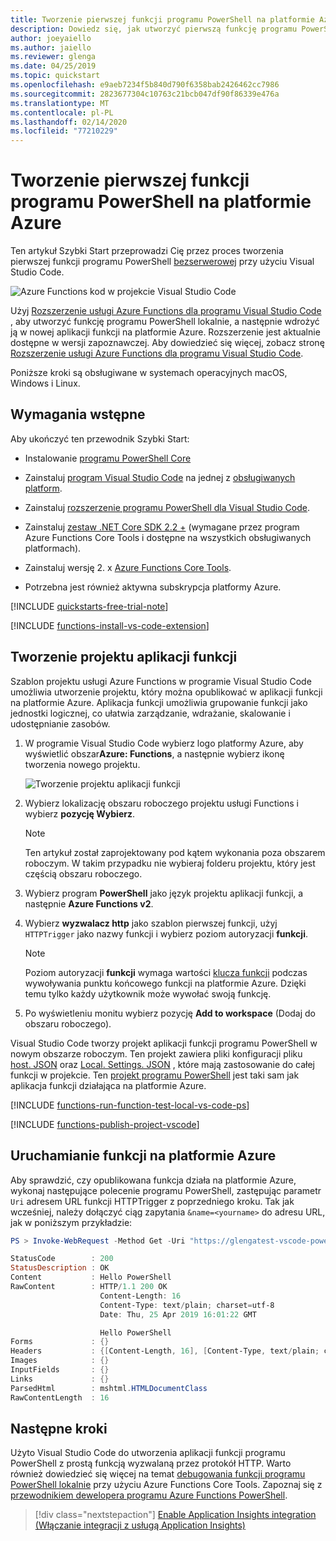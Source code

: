 ```yaml
---
title: Tworzenie pierwszej funkcji programu PowerShell na platformie Azure
description: Dowiedz się, jak utworzyć pierwszą funkcję programu PowerShell na platformie Azure przy użyciu Visual Studio Code.
author: joeyaiello
ms.author: jaiello
ms.reviewer: glenga
ms.date: 04/25/2019
ms.topic: quickstart
ms.openlocfilehash: e9aeb7234f5b840d790f6358bab2426462cc7986
ms.sourcegitcommit: 2823677304c10763c21bcb047df90f86339e476a
ms.translationtype: MT
ms.contentlocale: pl-PL
ms.lasthandoff: 02/14/2020
ms.locfileid: "77210229"
---
```

# <a name="create-your-first-powershell-function-in-azure"></a>Tworzenie pierwszej funkcji programu PowerShell na platformie Azure

Ten artykuł Szybki Start przeprowadzi Cię przez proces tworzenia pierwszej funkcji programu PowerShell [bezserwerowej](https://azure.com/serverless) przy użyciu Visual Studio Code.

![Azure Functions kod w projekcie Visual Studio Code](./media/functions-create-first-function-powershell/powershell-project-first-function.png)

Użyj [Rozszerzenie usługi Azure Functions dla programu Visual Studio Code] , aby utworzyć funkcję programu PowerShell lokalnie, a następnie wdrożyć ją w nowej aplikacji funkcji na platformie Azure. Rozszerzenie jest aktualnie dostępne w wersji zapoznawczej. Aby dowiedzieć się więcej, zobacz stronę [Rozszerzenie usługi Azure Functions dla programu Visual Studio Code].

Poniższe kroki są obsługiwane w systemach operacyjnych macOS, Windows i Linux.

## <a name="prerequisites"></a>Wymagania wstępne

Aby ukończyć ten przewodnik Szybki Start:

* Instalowanie [programu PowerShell Core](/powershell/scripting/install/installing-powershell-core-on-windows)

* Zainstaluj [program Visual Studio Code](https://code.visualstudio.com/) na jednej z [obsługiwanych platform](https://code.visualstudio.com/docs/supporting/requirements#_platforms). 

* Zainstaluj [rozszerzenie programu PowerShell dla Visual Studio Code](https://marketplace.visualstudio.com/items?itemName=ms-vscode.PowerShell).

* Zainstaluj [zestaw .NET Core SDK 2.2 +](https://www.microsoft.com/net/download) (wymagane przez program Azure Functions Core Tools i dostępne na wszystkich obsługiwanych platformach).

* Zainstaluj wersję 2. x [Azure Functions Core Tools](functions-run-local.md#v2).

* Potrzebna jest również aktywna subskrypcja platformy Azure.

[!INCLUDE [quickstarts-free-trial-note](../../includes/quickstarts-free-trial-note.md)]

[!INCLUDE [functions-install-vs-code-extension](../../includes/functions-install-vs-code-extension.md)] 

## <a name="create-a-function-app-project"></a>Tworzenie projektu aplikacji funkcji

Szablon projektu usługi Azure Functions w programie Visual Studio Code umożliwia utworzenie projektu, który można opublikować w aplikacji funkcji na platformie Azure. Aplikacja funkcji umożliwia grupowanie funkcji jako jednostki logicznej, co ułatwia zarządzanie, wdrażanie, skalowanie i udostępnianie zasobów.

1. W programie Visual Studio Code wybierz logo platformy Azure, aby wyświetlić obszar**Azure: Functions**, a następnie wybierz ikonę tworzenia nowego projektu.

    ![Tworzenie projektu aplikacji funkcji](./media/functions-create-first-function-powershell/create-function-app-project.png)

1. Wybierz lokalizację obszaru roboczego projektu usługi Functions i wybierz **pozycję Wybierz**.

    > [!NOTE]
    > Ten artykuł został zaprojektowany pod kątem wykonania poza obszarem roboczym. W takim przypadku nie wybieraj folderu projektu, który jest częścią obszaru roboczego.

1. Wybierz program **PowerShell** jako język projektu aplikacji funkcji, a następnie **Azure Functions v2**.

1. Wybierz **wyzwalacz http** jako szablon pierwszej funkcji, użyj `HTTPTrigger` jako nazwy funkcji i wybierz poziom autoryzacji **funkcji**.

    > [!NOTE]
    > Poziom autoryzacji **funkcji** wymaga wartości [klucza funkcji](functions-bindings-http-webhook-trigger.md#authorization-keys) podczas wywoływania punktu końcowego funkcji na platformie Azure. Dzięki temu tylko każdy użytkownik może wywołać swoją funkcję.

1. Po wyświetleniu monitu wybierz pozycję **Add to workspace** (Dodaj do obszaru roboczego).

Visual Studio Code tworzy projekt aplikacji funkcji programu PowerShell w nowym obszarze roboczym. Ten projekt zawiera pliki konfiguracji pliku [host. JSON](functions-host-json.md) oraz [Local. Settings. JSON](functions-run-local.md#local-settings-file) , które mają zastosowanie do całej funkcji w projekcie. Ten [projekt programu PowerShell](functions-reference-powershell.md#folder-structure) jest taki sam jak aplikacja funkcji działająca na platformie Azure.

[!INCLUDE [functions-run-function-test-local-vs-code-ps](../../includes/functions-run-function-test-local-vs-code-ps.md)]

[!INCLUDE [functions-publish-project-vscode](../../includes/functions-publish-project-vscode.md)]

## <a name="test"></a>Uruchamianie funkcji na platformie Azure

Aby sprawdzić, czy opublikowana funkcja działa na platformie Azure, wykonaj następujące polecenie programu PowerShell, zastępując parametr `Uri` adresem URL funkcji HTTPTrigger z poprzedniego kroku. Tak jak wcześniej, należy dołączyć ciąg zapytania `&name=<yourname>` do adresu URL, jak w poniższym przykładzie:

```powershell
PS > Invoke-WebRequest -Method Get -Uri "https://glengatest-vscode-powershell.azurewebsites.net/api/HttpTrigger?code=nrY05eZutfPqLo0som...&name=PowerShell"

StatusCode        : 200
StatusDescription : OK
Content           : Hello PowerShell
RawContent        : HTTP/1.1 200 OK
                    Content-Length: 16
                    Content-Type: text/plain; charset=utf-8
                    Date: Thu, 25 Apr 2019 16:01:22 GMT

                    Hello PowerShell
Forms             : {}
Headers           : {[Content-Length, 16], [Content-Type, text/plain; charset=utf-8], [Date, Thu, 25 Apr 2019 16:01:22 GMT]}
Images            : {}
InputFields       : {}
Links             : {}
ParsedHtml        : mshtml.HTMLDocumentClass
RawContentLength  : 16
```

## <a name="next-steps"></a>Następne kroki

Użyto Visual Studio Code do utworzenia aplikacji funkcji programu PowerShell z prostą funkcją wyzwalaną przez protokół HTTP. Warto również dowiedzieć się więcej na temat [debugowania funkcji programu PowerShell lokalnie](functions-debug-powershell-local.md) przy użyciu Azure Functions Core Tools. Zapoznaj się z [przewodnikiem dewelopera programu Azure Functions PowerShell](functions-reference-powershell.md).

> [!div class="nextstepaction"]
> [Enable Application Insights integration (Włączanie integracji z usługą Application Insights)](functions-monitoring.md#manually-connect-an-app-insights-resource)

[Azure portal]: https://portal.azure.com
[Azure Functions Core Tools]: functions-run-local.md
[Rozszerzenie usługi Azure Functions dla programu Visual Studio Code]: https://marketplace.visualstudio.com/items?itemName=ms-azuretools.vscode-azurefunctions
[`Wait-Debugger`]: /powershell/module/microsoft.powershell.utility/wait-debugger?view=powershell-6
